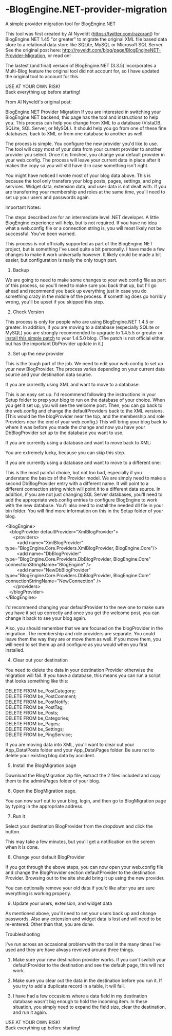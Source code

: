 # -BlogEngine.NET-provider-migration
A simple provider migration tool for BlogEngine.NET

This tool was first created by Al Nyveldt (https://twitter.com/razorant) for BlogEngine.NET 1.45 "or greater" to migrate the 
original XML file based data store to a relational data store like SQLite, MySQL or Microsoft SQL Server. See the original post
here: http://nyveldt.com/blog/page/BlogEngineNET-Provider-Migration, or read on!

The lastest (and final) version of BlogEngine.NET (3.3.5) incorporates a Multi-Blog feature the original tool did not account for,
so I have updated the original tool to account for this.

USE AT YOUR OWN RISK!<br>
Back everything up before starting!

From Al Nyveldt's original post:

BlogEngine.NET Provider Migration
If you are interested in switching your BlogEngine.NET backend, this page has the tool and instructions to help you. This process 
can help you change from XML to a database (VistaDB, SQLite, SQL Server, or MySQL). It should help you go from one of these fine 
databases, back to XML or from one database to another as well.

The process is simple. You configure the new provider you'd like to use. The tool will copy most of your data from your current 
provider to another provider you select. Once it is finished, you change your default provider in your web.config. The process will 
leave your current data in place after it makes the copy so you will still have it in case something isn't right.

You might have noticed I wrote most of your blog data above. This is because the tool only transfers your blog posts, pages, settings, 
and ping services. Widget data, extension data, and user data is not dealt with. If you are transferring your membership and roles at 
the same time, you'll need to set up your users and passwords again.

Important Notes:

The steps described are for an intermediate level .NET developer. A little BlogEngine experience will help, but is not required. If 
you have no idea what a web.config file or a connection string is, you will most likely not be successful. You've been warned.

This process is not officially supported as part of the BlogEngine.NET project, but is something I've used quite a bit personally. I 
have made a few changes to make it work universally however. It likely could be made a bit easier, but configuration is really the 
only tough part.

1. Backup

We are going to need to make some changes to your web.config file as part of this process, so you'll need to make sure you back that 
up, but I'll go ahead and recommend you back up everything just in case you do something crazy in the middle of the process. If 
something does go horribly wrong, you'll be upset if you skipped this step.

2. Check Version

This process is only for people who are using BlogEngine.NET 1.4.5 or greater. In addition, if you are moving to a database (especially 
SQLite or MySQL) you are strongly recommended to upgrade to 1.4.5.5 or greater or <a href="http://nyveldt.com/blog/files/media/DbProviderUpdateFor1.4.5.zip" target="_blank">install this simple patch</a> to your 1.4.5.0 blog. (The 
patch is not official either, but has the important DbProvider update in it.)

3. Set up the new provider

This is the tough part of the job. We need to edit your web.config to set up your new BlogProvider. The process varies depending on 
your current data source and your destination data source.

If you are currently using XML and want to move to a database:

This is an easy set up. I'd recommend following the instructions in your Setup folder to prep your blog to run on the database of your 
choice. When you get it set up, you will see the welcome post. Then, you can go back to the web.config and change the defaultProviders 
back to the XML versions. (This would be the blogProvider near the top, and the membership and role Providers near the end of your 
web.config.) This will bring your blog back to where it was before you made the change and now you have your DbBlogProvider set up to 
the database you want to use.

If you are currently using a database and want to move back to XML:

You are extremely lucky, because you can skip this step.

If you are currently using a database and want to move to a different one:

This is the most painful choice, but not too bad, especially if you understand the basics of the Provider model. We are simply need to 
make a second DbBlogProvider entry with a different name. It will point to a different connection string which will point it to a 
different data source. In addition, if you are not just changing SQL Server databases, you'll need to add the appropriate web.config 
entries to configure BlogEngine to work with the new database. You'll also need to install the needed dll file in your bin folder. You 
will find more information on this in the Setup folder of your blog.

&lt;BlogEngine&gt;<br>
&nbsp;&nbsp;&nbsp;&lt;blogProvider defaultProvider="XmlBlogProvider"&gt;<br>
&nbsp;&nbsp;&nbsp;&nbsp;&nbsp;&nbsp;&lt;providers&gt;<br>
&nbsp;&nbsp;&nbsp;&nbsp;&nbsp;&nbsp;&nbsp;&nbsp;&nbsp;&lt;add name="XmlBlogProvider" type="BlogEngine.Core.Providers.XmlBlogProvider, BlogEngine.Core"/&gt;<br>
&nbsp;&nbsp;&nbsp;&nbsp;&nbsp;&nbsp;&nbsp;&nbsp;&nbsp;&lt;add name="DbBlogProvider" type="BlogEngine.Core.Providers.DbBlogProvider, BlogEngine.Core" connectionStringName="BlogEngine" /&gt;<br>
&nbsp;&nbsp;&nbsp;&nbsp;&nbsp;&nbsp;&nbsp;&nbsp;&nbsp;&lt;add name="NewDbBlogProvider" type="BlogEngine.Core.Providers.DbBlogProvider, BlogEngine.Core" connectionStringName="NewConnection" /&gt;<br>
&nbsp;&nbsp;&nbsp;&nbsp;&nbsp;&nbsp;&lt;/providers&gt;<br>
&nbsp;&nbsp;&nbsp;&lt;/blogProvider&gt;<br>
&lt;/BlogEngine&gt;<br>

I'd recommend changing your defaultProvider to the new one to make sure you have it set up correctly and once you get the welcome post, 
you can change it back to see your blog again.

Also, you should remember that we are focused on the blogProvider in the migration. The membership and role providers are separate. You 
could leave them the way they are or move them as well. If you move them, you will need to set them up and configure as you would when 
you first installed.

4. Clear out your destination

You need to delete the data in your destination Provider otherwise the migration will fail. If you have a database, this means you can 
run a script that looks something like this:

DELETE FROM be_PostCategory;<br>
DELETE FROM be_PostComment;<br>
DELETE FROM be_PostNotify;<br>
DELETE FROM be_PostTag;<br>
DELETE FROM be_Posts;<br>
DELETE FROM be_Categories;<br>
DELETE FROM be_Pages;<br>
DELETE FROM be_Settings;<br>
DELETE FROM be_PingService;<br>

If you are moving data into XML, you'll want to clear out your App_Data\Posts folder and your App_Data\Pages folder.
Be sure not to delete your existing blog data by accident.

5. Install the BlogMigration page

Download the BlogMigration zip file, extract the 2 files included and copy them to the admin\Pages folder of your blog.

6. Open the BlogMigration page.

You can now surf out to your blog, login, and then go to BlogMigration page by typing in the appropriate address.

7. Run it

Select your destination BlogProvider from the dropdown and click the button.

This may take a few minutes, but you'll get a notification on the screen when it is done.

8. Change your default BlogProvider

If you got through the above steps, you can now open your web.config file and change the BlogProvider section defaultProvider to the 
destination Provider. Browsing out to the site should bring it up using the new provider.

You can optionally remove your old data if you'd like after you are sure everything is working properly.

9. Update your users, extension, and widget data

As mentioned above, you'll need to set your users back up and change passwords. Also any extension and widget data is lost and will 
need to be re-entered. Other than that, you are done.

Troubleshooting

I've run across an occasional problem with the tool in the many times I've used and they are have always revolved around three things.

1. Make sure your new destination provider works. If you can't switch your defaultProvider to the destination and see the default page, 
this will not work.

2. Make sure you clear out the data in the destination before you run it. If you try to add a duplicate record in a table, it will fail.

3. I have had a few occasions where a data field in my destination database wasn't big enough to hold the incoming item. In these 
situation, you simply need to expand the field size, clear the destination, and run it again.

USE AT YOUR OWN RISK!<br>
Back everything up before starting!
